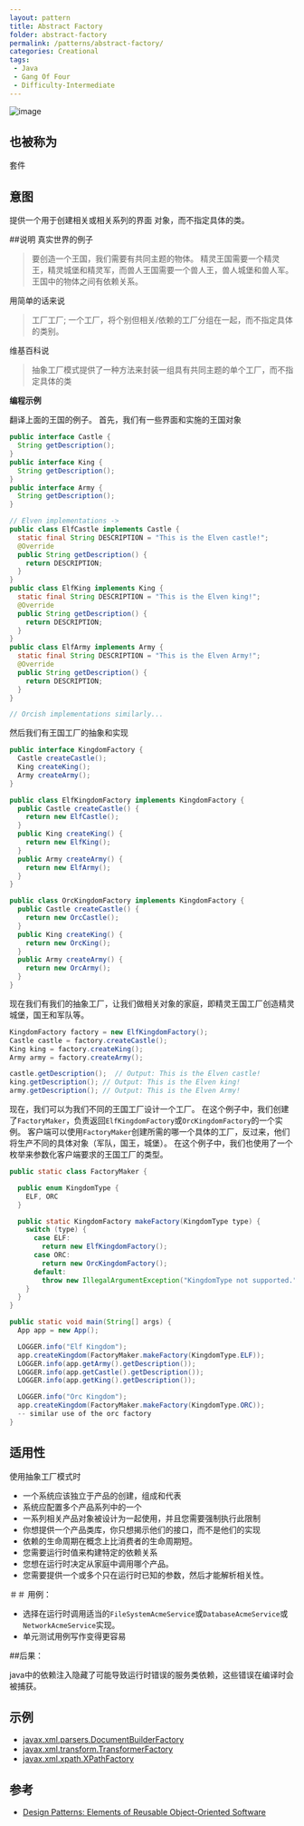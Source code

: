 ```yaml
---
layout: pattern
title: Abstract Factory
folder: abstract-factory
permalink: /patterns/abstract-factory/
categories: Creational
tags:
 - Java
 - Gang Of Four
 - Difficulty-Intermediate
---
```


![image](02_abstract-factory.png)
## 也被称为
套件

## 意图
提供一个用于创建相关或相关系列的界面
对象，而不指定具体的类。

##说明
真实世界的例子

>要创造一个王国，我们需要有共同主题的物体。 精灵王国需要一个精灵王，精灵城堡和精灵军，而兽人王国需要一个兽人王，兽人城堡和兽人军。 王国中的物体之间有依赖关系。

用简单的话来说

>工厂工厂; 一个工厂，将个别但相关/依赖的工厂分组在一起，而不指定具体的类别。

维基百科说

>抽象工厂模式提供了一种方法来封装一组具有共同主题的单个工厂，而不指定具体的类

**编程示例**

翻译上面的王国的例子。 首先，我们有一些界面和实施的王国对象

```java
public interface Castle {
  String getDescription();
}
public interface King {
  String getDescription();
}
public interface Army {
  String getDescription();
}

// Elven implementations ->
public class ElfCastle implements Castle {
  static final String DESCRIPTION = "This is the Elven castle!";
  @Override
  public String getDescription() {
    return DESCRIPTION;
  }
}
public class ElfKing implements King {
  static final String DESCRIPTION = "This is the Elven king!";
  @Override
  public String getDescription() {
    return DESCRIPTION;
  }
}
public class ElfArmy implements Army {
  static final String DESCRIPTION = "This is the Elven Army!";
  @Override
  public String getDescription() {
    return DESCRIPTION;
  }
}

// Orcish implementations similarly...

```

然后我们有王国工厂的抽象和实现

```java
public interface KingdomFactory {
  Castle createCastle();
  King createKing();
  Army createArmy();
}

public class ElfKingdomFactory implements KingdomFactory {
  public Castle createCastle() {
    return new ElfCastle();
  }
  public King createKing() {
    return new ElfKing();
  }
  public Army createArmy() {
    return new ElfArmy();
  }
}

public class OrcKingdomFactory implements KingdomFactory {
  public Castle createCastle() {
    return new OrcCastle();
  }
  public King createKing() {
    return new OrcKing();
  }
  public Army createArmy() {
    return new OrcArmy();
  }
}
```

现在我们有我们的抽象工厂，让我们做相关对象的家庭，即精灵王国工厂创造精灵城堡，国王和军队等。

```java
KingdomFactory factory = new ElfKingdomFactory();
Castle castle = factory.createCastle();
King king = factory.createKing();
Army army = factory.createArmy();

castle.getDescription();  // Output: This is the Elven castle!
king.getDescription(); // Output: This is the Elven king!
army.getDescription(); // Output: This is the Elven Army!

```

现在，我们可以为我们不同的王国工厂设计一个工厂。 在这个例子中，我们创建了`FactoryMaker`，负责返回`ElfKingdomFactory`或`OrcKingdomFactory`的一个实例。
客户端可以使用`FactoryMaker`创建所需的哪一个具体的工厂，反过来，他们将生产不同的具体对象（军队，国王，城堡）。
在这个例子中，我们也使用了一个枚举来参数化客户端要求的王国工厂的类型。

```java
public static class FactoryMaker {

  public enum KingdomType {
    ELF, ORC
  }

  public static KingdomFactory makeFactory(KingdomType type) {
    switch (type) {
      case ELF:
        return new ElfKingdomFactory();
      case ORC:
        return new OrcKingdomFactory();
      default:
        throw new IllegalArgumentException("KingdomType not supported.");
    }
  }
}

public static void main(String[] args) {
  App app = new App();

  LOGGER.info("Elf Kingdom");
  app.createKingdom(FactoryMaker.makeFactory(KingdomType.ELF));
  LOGGER.info(app.getArmy().getDescription());
  LOGGER.info(app.getCastle().getDescription());
  LOGGER.info(app.getKing().getDescription());

  LOGGER.info("Orc Kingdom");
  app.createKingdom(FactoryMaker.makeFactory(KingdomType.ORC));
  -- similar use of the orc factory
}
```


## 适用性
使用抽象工厂模式时

* 一个系统应该独立于产品的创建，组成和代表
* 系统应配置多个产品系列中的一个
* 一系列相关产品对象被设计为一起使用，并且您需要强制执行此限制
* 你想提供一个产品类库，你只想揭示他们的接口，而不是他们的实现
* 依赖的生命周期在概念上比消费者的生命周期短。
* 您需要运行时值来构建特定的依赖关系
* 您想在运行时决定从家庭中调用哪个产品。
* 您需要提供一个或多个只在运行时已知的参数，然后才能解析相关性。

＃＃ 用例：

* 选择在运行时调用适当的`FileSystemAcmeService`或`DatabaseAcmeService`或`NetworkAcmeService`实现。
* 单元测试用例写作变得更容易

##后果：

java中的依赖注入隐藏了可能导致运行时错误的服务类依赖，这些错误在编译时会被捕获。

## 示例

* [javax.xml.parsers.DocumentBuilderFactory](http://docs.oracle.com/javase/8/docs/api/javax/xml/parsers/DocumentBuilderFactory.html)
* [javax.xml.transform.TransformerFactory](http://docs.oracle.com/javase/8/docs/api/javax/xml/transform/TransformerFactory.html#newInstance--)
* [javax.xml.xpath.XPathFactory](http://docs.oracle.com/javase/8/docs/api/javax/xml/xpath/XPathFactory.html#newInstance--)

## 参考

* [Design Patterns: Elements of Reusable Object-Oriented Software](http://www.amazon.com/Design-Patterns-Elements-Reusable-Object-Oriented/dp/0201633612)
